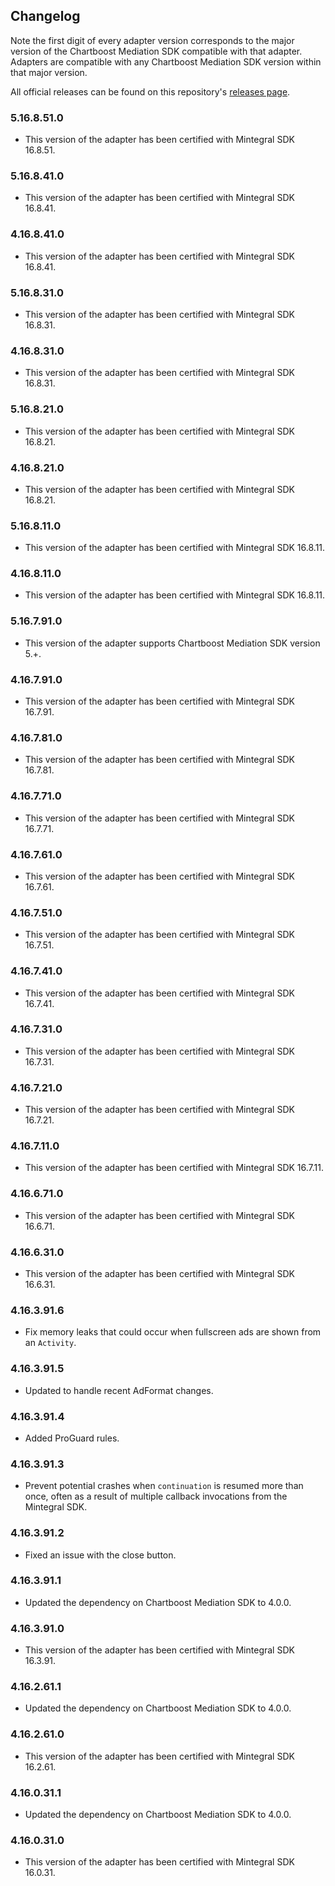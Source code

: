 ## Changelog

Note the first digit of every adapter version corresponds to the major version of the Chartboost Mediation SDK compatible with that adapter. 
Adapters are compatible with any Chartboost Mediation SDK version within that major version.

All official releases can be found on this repository's [releases page](https://github.com/ChartBoost/chartboost-mediation-android-adapter-mintegral/releases).

### 5.16.8.51.0
- This version of the adapter has been certified with Mintegral SDK 16.8.51.

### 5.16.8.41.0
- This version of the adapter has been certified with Mintegral SDK 16.8.41.

### 4.16.8.41.0
- This version of the adapter has been certified with Mintegral SDK 16.8.41.

### 5.16.8.31.0
- This version of the adapter has been certified with Mintegral SDK 16.8.31.

### 4.16.8.31.0
- This version of the adapter has been certified with Mintegral SDK 16.8.31.

### 5.16.8.21.0
- This version of the adapter has been certified with Mintegral SDK 16.8.21.

### 4.16.8.21.0
- This version of the adapter has been certified with Mintegral SDK 16.8.21.

### 5.16.8.11.0
- This version of the adapter has been certified with Mintegral SDK 16.8.11.

### 4.16.8.11.0
- This version of the adapter has been certified with Mintegral SDK 16.8.11.

### 5.16.7.91.0
- This version of the adapter supports Chartboost Mediation SDK version 5.+.

### 4.16.7.91.0
- This version of the adapter has been certified with Mintegral SDK 16.7.91.

### 4.16.7.81.0
- This version of the adapter has been certified with Mintegral SDK 16.7.81.

### 4.16.7.71.0
- This version of the adapter has been certified with Mintegral SDK 16.7.71.

### 4.16.7.61.0
- This version of the adapter has been certified with Mintegral SDK 16.7.61.

### 4.16.7.51.0
- This version of the adapter has been certified with Mintegral SDK 16.7.51.

### 4.16.7.41.0
- This version of the adapter has been certified with Mintegral SDK 16.7.41.

### 4.16.7.31.0
- This version of the adapter has been certified with Mintegral SDK 16.7.31.

### 4.16.7.21.0
- This version of the adapter has been certified with Mintegral SDK 16.7.21.

### 4.16.7.11.0
- This version of the adapter has been certified with Mintegral SDK 16.7.11.

### 4.16.6.71.0
- This version of the adapter has been certified with Mintegral SDK 16.6.71.

### 4.16.6.31.0
- This version of the adapter has been certified with Mintegral SDK 16.6.31.

### 4.16.3.91.6
- Fix memory leaks that could occur when fullscreen ads are shown from an `Activity`.

### 4.16.3.91.5
- Updated to handle recent AdFormat changes.

### 4.16.3.91.4
- Added ProGuard rules.

### 4.16.3.91.3
- Prevent potential crashes when `continuation` is resumed more than once, often as a result of multiple callback invocations from the Mintegral SDK.

### 4.16.3.91.2
- Fixed an issue with the close button.

### 4.16.3.91.1
- Updated the dependency on Chartboost Mediation SDK to 4.0.0.

### 4.16.3.91.0
- This version of the adapter has been certified with Mintegral SDK 16.3.91.

### 4.16.2.61.1
- Updated the dependency on Chartboost Mediation SDK to 4.0.0.

### 4.16.2.61.0
- This version of the adapter has been certified with Mintegral SDK 16.2.61.

### 4.16.0.31.1
- Updated the dependency on Chartboost Mediation SDK to 4.0.0.

### 4.16.0.31.0
- This version of the adapter has been certified with Mintegral SDK 16.0.31.
